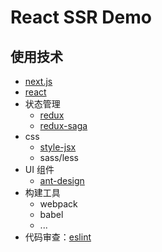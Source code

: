 # React SSR Demo 

## 使用技术

* [next.js](https://github.com/zeit/next.js)
* [react](https://github.com/facebook/react)
* 状态管理
  * [redux](https://github.com/reactjs/redux)
  * [redux-saga](https://github.com/redux-saga/redux-saga)
* css
  * [style-jsx](https://github.com/zeit/styled-jsx)
  * sass/less
* UI 组件
  * [ant-design](https://github.com/ant-design/ant-design)
* 构建工具
  * webpack
  * babel
  * ...
* 代码审查：[eslint](https://github.com/eslint/eslint)
